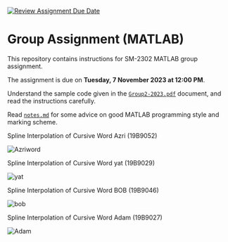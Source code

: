 [![Review Assignment Due Date](https://classroom.github.com/assets/deadline-readme-button-24ddc0f5d75046c5622901739e7c5dd533143b0c8e959d652212380cedb1ea36.svg)](https://classroom.github.com/a/i8q0vJZ5)
# Group Assignment (MATLAB)

This repository contains instructions for SM-2302 MATLAB group assignment.

The assignment is due on **Tuesday, 7 November 2023 at 12:00 PM**.

Understand the sample code given in the [`Group2-2023.pdf`](Group2-2023.pdf) document, and read the instructions carefully.

Read [`notes.md`](notes.md) for some advice on good MATLAB programming style and marking scheme.


Spline Interpolation of Cursive Word Azri (19B9052)

![Azriword](https://github.com/sm2302-aug23/grp-matlab-syntax-error/assets/141397301/df0f74b2-cfab-41fa-bead-c9eb97c953b4)

Spline Interpolation of Cursive Word yat (19B9029)

![yat](https://github.com/sm2302-aug23/grp-matlab-syntax-error/assets/141397205/c34aedff-0d61-4051-8ab6-af3326782e7c)

Spline Interpolation of Cursive Word BOB (19B9046)

![bob](https://github.com/sm2302-aug23/grp-matlab-syntax-error/assets/141397239/16dbd0ea-3b90-4f1b-8f94-9ecf17132c33)

Spline Interpolation of Cursive Word Adam (19B9027)

![Adam](https://github.com/sm2302-aug23/grp-matlab-syntax-error/assets/142872329/92e59424-a215-4eaa-a7ec-3e4be6627696)
